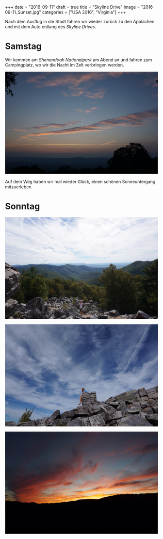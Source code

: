 +++
date = "2016-09-11"
draft = true
title = "Skyline Drive"
image = "2016-09-11_Sunset.jpg"
categories = ["USA 2016", "Virginia"]
+++

Nach dem Ausflug in die Stadt fahren wir
wieder zurück zu den Apalachen und mit
dem Auto entlang des *Skyline Drives*. 

# Samstag

Wir kommen am *Shenandoah Nationalpark* 
am Abend an und fahren zum Campingplatz,
wo wir die Nacht im Zelt verbringen werden. 

![Sunset](/images/2016-09-10_Sunset.jpg)

Auf dem Weg haben wir mal wieder Glück,
einen schönen Sonneuntergang mitzuerleben. 

# Sonntag

![Panorama](/images/2016-09-11_Panorama.jpg)

![Telephone Rock](/images/2016-09-11_Telephone-Rock.jpg)

![Sunset](/images/2016-09-11_Sunset.jpg)
